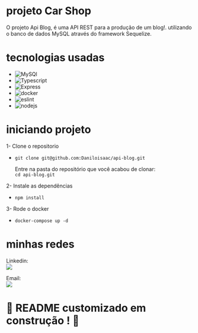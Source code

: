 # projeto Car Shop

O projeto Api Blog, é uma API REST para a produção de um blog!. utilizando o banco de dados MySQL através do framework Sequelize.
# tecnologias usadas

* ![MySQl][MySQl]
* ![Typescript][Typescript]
* ![Express][Express.js]
* ![docker][docker]
* ![eslint][eslint]
* ![nodejs][nodejs]


[MySQl]: https://img.shields.io/badge/mysql-0769AD?style=for-the-badge&logo=mysql&logoColor=white

[Typescript]: https://img.shields.io/badge/javascript-fdca01?style=for-the-badge&logo=javascript&logoColor=white

[Express.js]: https://img.shields.io/badge/Express-35495E?style=for-the-badge&logo=Express&logoColor=4FC08D

[docker]: https://img.shields.io/badge/docker-2596b1?style=for-the-badge&logo=docker&logoColor=white

[eslint]: https://img.shields.io/badge/eslint-4b32c3?style=for-the-badge&logo=eslint&logoColor=8080f2

[nodejs]: https://img.shields.io/badge/nodejs-75aa63?style=for-the-badge&logo=nodejs&logoColor=white

# iniciando projeto

1- Clone o repositorio
* `git clone git@github.com:Daniloisaac/api-blog.git`


   Entre na pasta do repositório que você acabou de clonar: <br>
  `cd api-blog.git`

2- Instale as dependências
* `npm install`

3- Rode o docker
* `docker-compose up -d`

<!--# usando o projeto
para usar esse projeto recomendo usar duas extensoẽs

a extensão do docker <br>
Link do Marketplace do VS: https://marketplace.visualstudio.com/items?itemName=ms-azuretools.vscode-docker

a extensão do thunder <br>
Link do Marketplace do VS: https://marketplace.visualstudio.com/items?itemName=rangav.vscode-thunder-client
-->

# minhas redes 
Linkedin: <br>
<a href="https://www.linkedin.com/in/danilo-isaac-0034b1238/" target="_blank"><img src="https://img.shields.io/badge/-LinkedIn-%230077B5?style=for-the-badge&logo=linkedin&logoColor=white" target="_blank"></a>  

Email: <br>
<a href = "mailto:daniloisaac942@gmail.com"><img src="https://img.shields.io/badge/-Gmail-%23333?style=for-the-badge&logo=gmail&logoColor=white" target="_blank"></a>

# :construction: README customizado em construção ! :construction:

